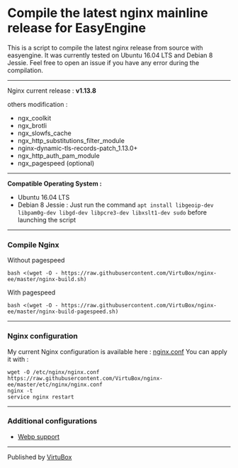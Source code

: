 # Compile the latest nginx mainline release for EasyEngine

This is a script to compile the latest nginx release from source with easyengine. It was currently tested on Ubuntu 16.04 LTS and Debian 8 Jessie.
Feel free to open an issue if you have any error during the compilation.

-----
Nginx current release : **v1.13.8**

others modification :
* ngx_coolkit
* ngx_brotli
* ngx_slowfs_cache
* ngx_http_substitutions_filter_module
* nginx-dynamic-tls-records-patch_1.13.0+
* ngx_http_auth_pam_module
* ngx_pagespeed (optional)
-----

**Compatible Operating System :**
* Ubuntu 16.04 LTS
* Debian 8 Jessie : Just run the command  `apt install libgeoip-dev libpam0g-dev libgd-dev libpcre3-dev libxslt1-dev sudo` before launching the script

-----

### Compile Nginx

Without pagespeed
```
bash <(wget -O - https://raw.githubusercontent.com/VirtuBox/nginx-ee/master/nginx-build.sh)
```

With pagespeed
```
bash <(wget -O - https://raw.githubusercontent.com/VirtuBox/nginx-ee/master/nginx-build-pagespeed.sh)
```
-----

### Nginx configuration

My current Nginx configuration is available here : [nginx.conf](https://github.com/VirtuBox/nginx-ee/blob/master/etc/nginx/nginx.conf)
You can apply it with  : 
```
wget -O /etc/nginx/nginx.conf https://raw.githubusercontent.com/VirtuBox/nginx-ee/master/etc/nginx/nginx.conf
nginx -t
service nginx restart
```

-----

### Additional configurations 

* [Webp support](https://github.com/VirtuBox/nginx-ee/blob/master/doc/webp.md)

-----

Published by <a href="https://virtubox.net" title="VirtuBox">VirtuBox</a>




